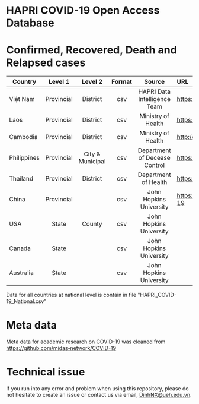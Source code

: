 # HAPRI COVID-19 Open Access Database

# Confirmed, Recovered, Death and Relapsed cases

| Country   |  Level 1   | Level 2  | Format |                  Source |URL|
| --------- |:----------:|:--------:|:-------:|:-----------------------:|:---|
| Việt Nam  | Provincial | District |    csv |HAPRI Data Intelligence Team |https://www.hapri.ueh.edu.vn/|
| Laos      | Provincial | District |    csv |Ministry of Health |https://www.covid19.gov.la/|
| Cambodia  | Provincial | District |    csv |Ministry of Health |http://www.cdcmoh.gov.kh/|
| Philippines  | Provincial | City & Municipal |    csv |Department of Decease Control | https://www.doh.gov.ph/2019-nCoV |
| Thailand  | Provincial | District |    csv |Department of Health | https://covid19.th-stat.com/ |
| China     | Provincial |          |    csv | John Hopkins University |https://github.com/CSSEGISandData/COVID-19|
| USA       |   State    |  County  |    csv | John Hopkins University ||
| Canada    |   State    |          |    csv | John Hopkins University ||
| Australia |   State    |          |    csv | John Hopkins University ||

Data for all countries at national level is contain in file "HAPRI_COVID-19_National.csv"

# Meta data

Meta data for academic research on COVID-19 was cleaned from https://github.com/midas-network/COVID-19

# Technical issue

If you run into any error and problem when using this repository, please do not hesitate to create an issue or contact us via email, <DinhNX@ueh.edu.vn>.
